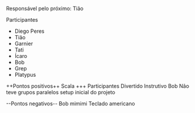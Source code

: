 Responsável pelo próximo: Tião

Participantes
- Diego Peres
- Tião
- Garnier
- Tati
- Ícaro
- Bob
- Grep
- Platypus

++Pontos positivos++
  Scala +++
  Participantes
  Divertido
  Instrutivo
  Bob
  Não teve grupos paralelos
  setup inicial do projeto

--Pontos negativos--
  Bob mimimi
  Teclado americano